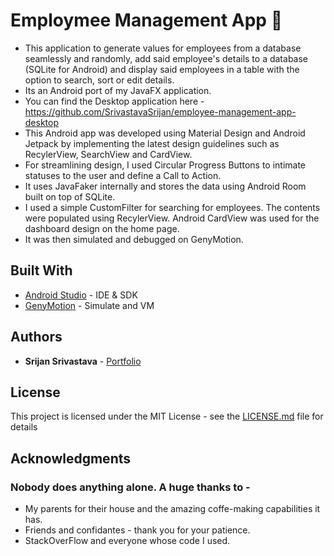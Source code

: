 # Employmee Management App :tomato:


* This application to generate values for employees from a database seamlessly and randomly, add said employee's details to a database (SQLite for Android) and display said employees in a table with the option to search, sort or edit details. 
* Its an Android port of my JavaFX application. 
* You can find the Desktop application here - https://github.com/SrivastavaSrijan/employee-management-app-desktop
* This Android app was developed using Material Design and Android Jetpack by implementing the latest design guidelines such as RecylerView, SearchView and CardView.
* For streamlining design, I used Circular Progress Buttons to intimate statuses to the user and define a  Call to Action.
* It uses JavaFaker internally and stores the data using Android Room built on top of SQLite.
* I used a simple CustomFilter for searching for employees. The contents were populated using RecylerView. Android CardView was used for the dashboard design on the home page. 
* It was then simulated and debugged on GenyMotion.



## Built With

* [Android Studio](https://developer.android.com/studio) - IDE & SDK
* [GenyMotion](genymotion.com) - Simulate and VM
## Authors

* **Srijan Srivastava** - [Portfolio](https://srijansrivastava.tech/pomodoroclock/)


## License

This project is licensed under the MIT License - see the [LICENSE.md](LICENSE.md) file for details

## Acknowledgments

### Nobody does anything alone. A huge thanks to - 
* My parents for their house and the amazing coffe-making capabilities it has.
* Friends and confidantes - thank you for your patience.
* StackOverFlow and everyone whose code I used.
  
